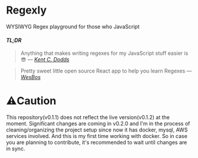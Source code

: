 # Regexly
WYSIWYG Regex playground for those who JavaScript

#### *TL;DR*
> Anything that makes writing regexes for my JavaScript stuff easier is 😎 — [*Kent C. Dodds*](https://twitter.com/kentcdodds/status/907256355978756096)

> Pretty sweet little open source React app to help you learn Regexes — [*WesBos*](https://twitter.com/wesbos/status/907338038187106304)

# ⚠️Caution

This repository(v0.1.1) does not reflect the live version(v0.1.2) at the moment. Significant changes are coming in v0.2.0 and I'm in the process of cleaning/organizing the project setup since now it has docker, mysql, AWS services involved. And this is my first time working with docker. So in case you are planning to contribute, it's recommended to wait until changes are in sync.
